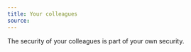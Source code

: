 ```yaml
---
title: Your colleagues
source:
---
```


The security of your colleagues is part of your own security.
